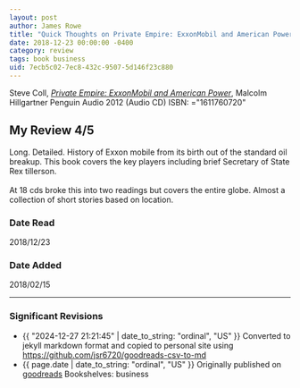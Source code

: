 ```yaml
---
layout: post
author: James Rowe
title: "Quick Thoughts on Private Empire: ExxonMobil and American Power"
date: 2018-12-23 00:00:00 -0400
category: review
tags: book business
uid: 7ecb5c02-7ec8-432c-9507-5d146f23c880
---
```


Steve Coll, *[Private Empire: ExxonMobil and American Power](https://www.goodreads.com/book/show/13588080)*, Malcolm Hillgartner Penguin Audio 2012 (Audio CD) ISBN: ="1611760720"

## My Review 4/5

Long. Detailed. History of Exxon mobile from its birth out of the standard oil breakup. This book covers the key players including brief Secretary of State Rex tillerson. <br/><br/>At 18 cds broke this into two readings but covers the entire globe. Almost a collection of short stories based on location. 

### Date Read
2018/12/23

### Date Added
2018/02/15

---

### Significant Revisions

- {{ "2024-12-27 21:21:45" | date_to_string: "ordinal", "US" }} Converted to jekyll markdown format and copied to personal site using <https://github.com/jsr6720/goodreads-csv-to-md>
- {{ page.date | date_to_string: "ordinal", "US" }} Originally published on [goodreads](https://www.goodreads.com) Bookshelves: business